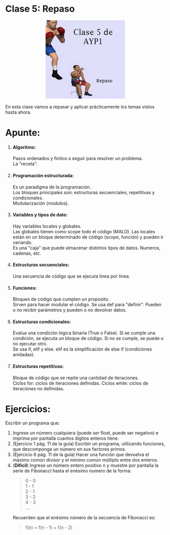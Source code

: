 # Clase 5: Repaso

<p align="center">
   <img src="clase5.jpg" alt="Clase 5"><br>
</p>

En esta clase vamos a repasar y aplicar prácticamente los temas vistos hasta ahora.

# Apunte:

<ol>
<li><h4>Algoritmo:</h4></li>
Pasos ordenados y finitos a seguir para resolver un problema.<br>
La "receta".
<li><h4>Programación estructurada:</h4></li>
Es un paradigma de la programación.<br>
Los bloques principales son: estructuras secuenciales, repetitivas y condicionales.<br>
Modularización (modulos).
<li><h4>Variables y tipos de dato:</h4></li>
Hay variables locales y globales.<br>
Las globales tienen como scope todo el código (MALO).
Las locales están en un bloque determinado de código (scope, función) y pueden ir variando.<br>
Es una "caja" que puede almacenar distintos tipos de datos. Numeros, cadenas, etc.
<li><h4>Estructuras secuenciales:</h4></li>
Una secuencia de código que se ejecuta linea por linea.
<li><h4>Funciones:</h4></li>
Bloques de código que cumplen un proposito.<br>
Sirven para hacer modular el código. Se usa def para "definir". Pueden o no recibir parámetros y pueden o no devolver 
datos.
<li><h4>Estructuras condicionales:</h4></li>
Evalua una condición lógica binaria (True o False). Si se cumple una condición, se ejecuta un bloque de código.
Si no se cumple, se puede o no ejecutar otro.<br>
Se usa if, elif y else. elif es la simplificación de else if (condiciones anidadas).
<li><h4>Estructuras repetitivas:</h4></li>
Bloque de código que se repite una cantidad de iteraciones.<br>
Ciclos for: ciclos de iteraciones definidas. Ciclos while: ciclos de iteraciones no definidas.
</ol>

# Ejercicios:

Escribir un programa que:
<ol>
<li>Ingrese un número cualquiera (puede ser float, puede ser negativo) e imprima por pantalla cuantos dígitos enteros tiene.</li>
<li>(Ejercicio 1 pág. 11 de la guía) Escribir un programa, utilizando funciones, que descomponga un número en sus factores primos.</li>
<li>(Ejercicio 6 pág. 11 de la guía) Hacer una función que devuelva el máximo común divisor y el mínimo común múltiplo entre dos enteros.</li>
<li>(<strong>Dificil</strong>) Ingrese un número entero positivo n y muestre por pantalla la serie de Fibonacci hasta el enésimo numero de la forma:

> 0 - 0<br>
> 1 - 1<br>
> 2 - 1<br>
> 3 - 2<br>
> 4 - 3<br>
> ...<br>

Recuerden que el enésimo número de la secuencia de Fibonacci es:

> f(n) = f(n - 1) + f(n - 2)
</li>
</ol>